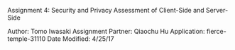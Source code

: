 Assignment 4: Security and Privacy Assessment of Client-Side and Server-Side

Author: Tomo Iwasaki
Assignment Partner: Qiaochu Hu
Application: fierce-temple-31110
Date Modified: 4/25/17

